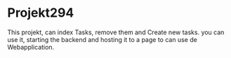 # Projekt294
This projekt, can index Tasks, remove them and Create new tasks.
you can use it, starting the backend and hosting it to a page to can use de Webapplication.
